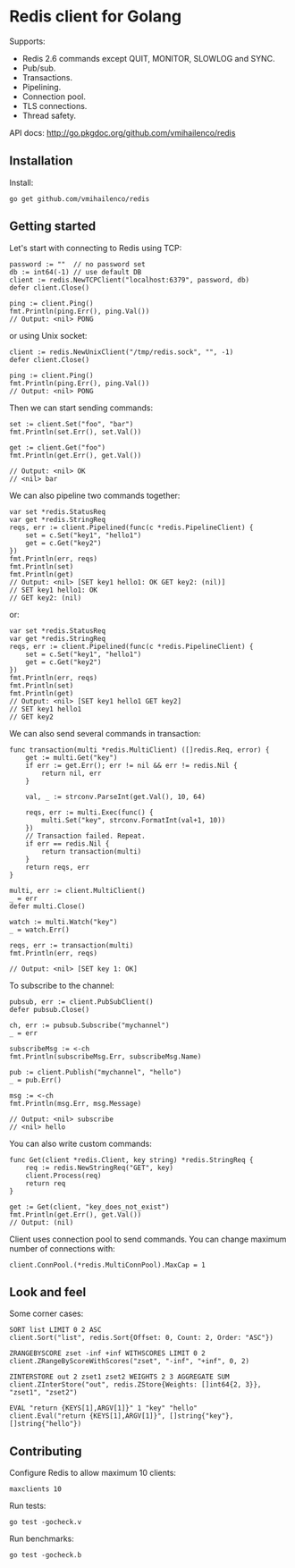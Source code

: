 Redis client for Golang
=======================

Supports:

- Redis 2.6 commands except QUIT, MONITOR, SLOWLOG and SYNC.
- Pub/sub.
- Transactions.
- Pipelining.
- Connection pool.
- TLS connections.
- Thread safety.

API docs: http://go.pkgdoc.org/github.com/vmihailenco/redis

Installation
------------

Install:

    go get github.com/vmihailenco/redis

Getting started
---------------

Let's start with connecting to Redis using TCP:

    password := ""  // no password set
    db := int64(-1) // use default DB
    client := redis.NewTCPClient("localhost:6379", password, db)
    defer client.Close()

    ping := client.Ping()
    fmt.Println(ping.Err(), ping.Val())
    // Output: <nil> PONG

or using Unix socket:

    client := redis.NewUnixClient("/tmp/redis.sock", "", -1)
    defer client.Close()

    ping := client.Ping()
    fmt.Println(ping.Err(), ping.Val())
    // Output: <nil> PONG

Then we can start sending commands:

    set := client.Set("foo", "bar")
    fmt.Println(set.Err(), set.Val())

    get := client.Get("foo")
    fmt.Println(get.Err(), get.Val())

    // Output: <nil> OK
    // <nil> bar

We can also pipeline two commands together:

    var set *redis.StatusReq
    var get *redis.StringReq
    reqs, err := client.Pipelined(func(c *redis.PipelineClient) {
        set = c.Set("key1", "hello1")
        get = c.Get("key2")
    })
    fmt.Println(err, reqs)
    fmt.Println(set)
    fmt.Println(get)
    // Output: <nil> [SET key1 hello1: OK GET key2: (nil)]
    // SET key1 hello1: OK
    // GET key2: (nil)

or:

    var set *redis.StatusReq
    var get *redis.StringReq
    reqs, err := client.Pipelined(func(c *redis.PipelineClient) {
        set = c.Set("key1", "hello1")
        get = c.Get("key2")
    })
    fmt.Println(err, reqs)
    fmt.Println(set)
    fmt.Println(get)
    // Output: <nil> [SET key1 hello1 GET key2]
    // SET key1 hello1
    // GET key2

We can also send several commands in transaction:

    func transaction(multi *redis.MultiClient) ([]redis.Req, error) {
        get := multi.Get("key")
        if err := get.Err(); err != nil && err != redis.Nil {
            return nil, err
        }

        val, _ := strconv.ParseInt(get.Val(), 10, 64)

        reqs, err := multi.Exec(func() {
            multi.Set("key", strconv.FormatInt(val+1, 10))
        })
        // Transaction failed. Repeat.
        if err == redis.Nil {
            return transaction(multi)
        }
        return reqs, err
    }

    multi, err := client.MultiClient()
    _ = err
    defer multi.Close()

    watch := multi.Watch("key")
    _ = watch.Err()

    reqs, err := transaction(multi)
    fmt.Println(err, reqs)

    // Output: <nil> [SET key 1: OK]

To subscribe to the channel:

    pubsub, err := client.PubSubClient()
    defer pubsub.Close()

    ch, err := pubsub.Subscribe("mychannel")
    _ = err

    subscribeMsg := <-ch
    fmt.Println(subscribeMsg.Err, subscribeMsg.Name)

    pub := client.Publish("mychannel", "hello")
    _ = pub.Err()

    msg := <-ch
    fmt.Println(msg.Err, msg.Message)

    // Output: <nil> subscribe
    // <nil> hello

You can also write custom commands:

    func Get(client *redis.Client, key string) *redis.StringReq {
        req := redis.NewStringReq("GET", key)
        client.Process(req)
        return req
    }

    get := Get(client, "key_does_not_exist")
    fmt.Println(get.Err(), get.Val())
    // Output: (nil)

Client uses connection pool to send commands. You can change maximum number of connections with:

    client.ConnPool.(*redis.MultiConnPool).MaxCap = 1

Look and feel
-------------

Some corner cases:

    SORT list LIMIT 0 2 ASC
    client.Sort("list", redis.Sort{Offset: 0, Count: 2, Order: "ASC"})

    ZRANGEBYSCORE zset -inf +inf WITHSCORES LIMIT 0 2
    client.ZRangeByScoreWithScores("zset", "-inf", "+inf", 0, 2)

    ZINTERSTORE out 2 zset1 zset2 WEIGHTS 2 3 AGGREGATE SUM
    client.ZInterStore("out", redis.ZStore{Weights: []int64{2, 3}}, "zset1", "zset2")

    EVAL "return {KEYS[1],ARGV[1]}" 1 "key" "hello"
    client.Eval("return {KEYS[1],ARGV[1]}", []string{"key"}, []string{"hello"})

Contributing
------------

Configure Redis to allow maximum 10 clients:

    maxclients 10

Run tests:

    go test -gocheck.v

Run benchmarks:

    go test -gocheck.b
